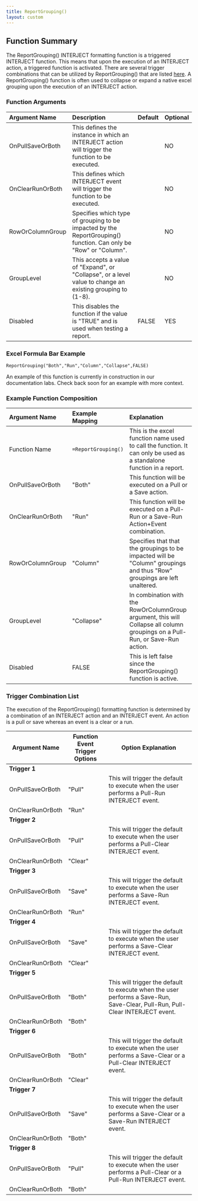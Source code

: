 ```yaml
---
title: ReportGrouping()
layout: custom
---
```


## Function Summary

The ReportGrouping() INTERJECT formatting function is a triggered INTERJECT function. This means that upon the execution of an INTERJECT action, a triggered function is activated. There are several trigger combinations that can be utilized by ReportGrouping() that are listed [here](/wIndex/ReportGrouing.html#trigger-combination-list). A ReportGrouping() function is often used to collapse or expand a native excel grouping upon the execution of an INTERJECT action. 

### Function Arguments

|Argument Name|Description|Default|Optional|
|:---|:---|:---|:---|
|OnPullSaveOrBoth|This defines the instance in which an INTERJECT action will trigger the function to be executed.||NO|
|OnClearRunOrBoth|This defines which INTERJECT event will trigger the function to be executed.                    ||NO|
|RowOrColumnGroup| Specifies which type of grouping to be impacted by the ReportGrouping() function. Can only be "Row" or "Column".||NO|
|GroupLevel| This accepts a value of "Expand", or "Collapse", or a level value to change an existing grouping to (1-8).||NO|
|Disabled| This disables the function if the value is "TRUE" and is used when testing a report.|FALSE|YES|

### Excel Formula Bar Example

```Excel
ReportGrouping("Both","Run","Column","Collapse",FALSE)
```
An example of this function is currently in construction in our documentation labs. Check back soon for an example with more context.

### Example Function Composition

|Argument Name|Example Mapping|Explanation|
|:---|:---|:---|
|Function Name|`=ReportGrouping()`|This is the excel function name used to call the function. It can only be used as a standalone function in a report.|
|OnPullSaveOrBoth|"Both"| This function will be executed on a Pull or a Save action. |
|OnClearRunOrBoth|"Run"| This function will be executed on a Pull-Run or a Save-Run Action+Event combination.|
|RowOrColumnGroup|"Column"|Specifies that that the groupings to be impacted will be "Column" groupings and thus "Row" groupings are left unaltered.|
|GroupLevel|"Collapse"|In combination with the RowOrColumnGroup argument, this will Collapse all column groupings on a Pull-Run, or Save-Run action.|
|Disabled|FALSE| This is left false since the ReportGrouping() function is active.|

### Trigger Combination List

The execution of the ReportGrouping() formatting function is determined by a combination of an INTERJECT action and an INTERJECT event. An action is a pull or save whereas an event is a clear or a run.

| Argument Name    | Function Event Trigger Options | Option Explanation                                                                            |
|------------------|--------------------------------|-----------------------------------------------------------------------------------------------|
| **Trigger 1**    |                                |                                                                                               |
| OnPullSaveOrBoth | "Pull"                         | This will trigger the default to execute when the user performs a Pull-Run INTERJECT event.   |
| OnClearRunOrBoth | "Run"                          |                                                                                               |
| **Trigger 2**    |                                |                                                                                               |
| OnPullSaveOrBoth | "Pull"                         | This will trigger the default to execute when the user performs a Pull-Clear INTERJECT event. |
| OnClearRunOrBoth | "Clear"                        |                                                                                               |
| **Trigger 3**    |                                |                                                                                               |
| OnPullSaveOrBoth | "Save"                         | This will trigger the default to execute when the user performs a Save-Run INTERJECT event.   |
| OnClearRunOrBoth | "Run"                          |                                                                                               |
| **Trigger 4**    |                                |                                                                                               |
| OnPullSaveOrBoth | "Save"                         | This will trigger the default to execute when the user performs a Save-Clear INTERJECT event. |
| OnClearRunOrBoth | "Clear"                        |                                                                                               |
| **Trigger 5**    |                                |                                                                                               |
| OnPullSaveOrBoth | "Both"                         | This will trigger the default to execute when the user performs a Save-Run, Save-Clear, Pull-Run, Pull-Clear INTERJECT event. |
| OnClearRunOrBoth | "Both"                         |                                                                                               |
| **Trigger 6**    |                                |                                                                                               |
| OnPullSaveOrBoth | "Both"                         | This will trigger the default to execute when the user performs a Save-Clear or a Pull-Clear INTERJECT event. |
| OnClearRunOrBoth | "Clear"                        |                                                                                               |
| **Trigger 7**    |                                |                                                                                               |
| OnPullSaveOrBoth | "Save"                         | This will trigger the default to execute when the user performs a Save-Clear or a Save-Run INTERJECT event. |
| OnClearRunOrBoth | "Both"                        |                                                                                               |
| **Trigger 8**    |                                |                                                                                               |
| OnPullSaveOrBoth | "Pull"                         | This will trigger the default to execute when the user performs a Pull-Clear or a Pull-Run INTERJECT event. |
| OnClearRunOrBoth | "Both"                        |                                                                                               |
